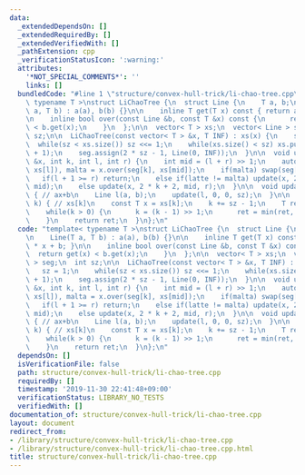 ```yaml
---
data:
  _extendedDependsOn: []
  _extendedRequiredBy: []
  _extendedVerifiedWith: []
  _pathExtension: cpp
  _verificationStatusIcon: ':warning:'
  attributes:
    '*NOT_SPECIAL_COMMENTS*': ''
    links: []
  bundledCode: "#line 1 \"structure/convex-hull-trick/li-chao-tree.cpp\"\ntemplate<\
    \ typename T >\nstruct LiChaoTree {\n  struct Line {\n    T a, b;\n\n    Line(T\
    \ a, T b) : a(a), b(b) {}\n\n    inline T get(T x) const { return a * x + b; }\n\
    \n    inline bool over(const Line &b, const T &x) const {\n      return get(x)\
    \ < b.get(x);\n    }\n  };\n\n  vector< T > xs;\n  vector< Line > seg;\n  int\
    \ sz;\n\n  LiChaoTree(const vector< T > &x, T INF) : xs(x) {\n    sz = 1;\n  \
    \  while(sz < xs.size()) sz <<= 1;\n    while(xs.size() < sz) xs.push_back(xs.back()\
    \ + 1);\n    seg.assign(2 * sz - 1, Line(0, INF));\n  }\n\n  void update(Line\
    \ &x, int k, int l, int r) {\n    int mid = (l + r) >> 1;\n    auto latte = x.over(seg[k],\
    \ xs[l]), malta = x.over(seg[k], xs[mid]);\n    if(malta) swap(seg[k], x);\n \
    \   if(l + 1 >= r) return;\n    else if(latte != malta) update(x, 2 * k + 1, l,\
    \ mid);\n    else update(x, 2 * k + 2, mid, r);\n  }\n\n  void update(T a, T b)\
    \ { // ax+b\n    Line l(a, b);\n    update(l, 0, 0, sz);\n  }\n\n  T query(int\
    \ k) { // xs[k]\n    const T x = xs[k];\n    k += sz - 1;\n    T ret = seg[k].get(x);\n\
    \    while(k > 0) {\n      k = (k - 1) >> 1;\n      ret = min(ret, seg[k].get(x));\n\
    \    }\n    return ret;\n  }\n};\n"
  code: "template< typename T >\nstruct LiChaoTree {\n  struct Line {\n    T a, b;\n\
    \n    Line(T a, T b) : a(a), b(b) {}\n\n    inline T get(T x) const { return a\
    \ * x + b; }\n\n    inline bool over(const Line &b, const T &x) const {\n    \
    \  return get(x) < b.get(x);\n    }\n  };\n\n  vector< T > xs;\n  vector< Line\
    \ > seg;\n  int sz;\n\n  LiChaoTree(const vector< T > &x, T INF) : xs(x) {\n \
    \   sz = 1;\n    while(sz < xs.size()) sz <<= 1;\n    while(xs.size() < sz) xs.push_back(xs.back()\
    \ + 1);\n    seg.assign(2 * sz - 1, Line(0, INF));\n  }\n\n  void update(Line\
    \ &x, int k, int l, int r) {\n    int mid = (l + r) >> 1;\n    auto latte = x.over(seg[k],\
    \ xs[l]), malta = x.over(seg[k], xs[mid]);\n    if(malta) swap(seg[k], x);\n \
    \   if(l + 1 >= r) return;\n    else if(latte != malta) update(x, 2 * k + 1, l,\
    \ mid);\n    else update(x, 2 * k + 2, mid, r);\n  }\n\n  void update(T a, T b)\
    \ { // ax+b\n    Line l(a, b);\n    update(l, 0, 0, sz);\n  }\n\n  T query(int\
    \ k) { // xs[k]\n    const T x = xs[k];\n    k += sz - 1;\n    T ret = seg[k].get(x);\n\
    \    while(k > 0) {\n      k = (k - 1) >> 1;\n      ret = min(ret, seg[k].get(x));\n\
    \    }\n    return ret;\n  }\n};\n"
  dependsOn: []
  isVerificationFile: false
  path: structure/convex-hull-trick/li-chao-tree.cpp
  requiredBy: []
  timestamp: '2019-11-30 22:41:48+09:00'
  verificationStatus: LIBRARY_NO_TESTS
  verifiedWith: []
documentation_of: structure/convex-hull-trick/li-chao-tree.cpp
layout: document
redirect_from:
- /library/structure/convex-hull-trick/li-chao-tree.cpp
- /library/structure/convex-hull-trick/li-chao-tree.cpp.html
title: structure/convex-hull-trick/li-chao-tree.cpp
---
```

